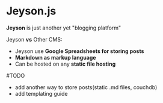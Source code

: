 # Jeyson.js

**Jeyson** is just another yet "blogging platform"

Jeyson **vs** Other CMS:
 * Jeyson use **Google Spreadsheets for storing posts** 
 * **Markdown as markup language** 
 * Can be hosted on any **static file hosting** 

 #TODO
 * add another way to store posts(static .md files, couchdb)
 * add templating guide
 
